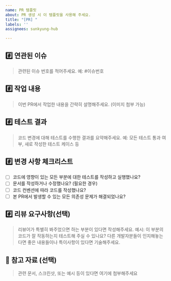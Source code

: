 ```yaml
---
name: PR 템플릿
about: PR 생성 시 이 템플릿을 사용해 주세요.
title: "[PR] "
labels: ''
assignees: sunkyung-hub

---
```


## #️⃣ 연관된 이슈
> 관련된 이슈 번호를 적어주세요. 예: #이슈번호

## #️⃣ 작업 내용
> 이번 PR에서 작업한 내용을 간략히 설명해주세요. (이미지 첨부 가능)

## #️⃣ 테스트 결과
> 코드 변경에 대해 테스트를 수행한 결과를 요약해주세요. 예: 모든 테스트 통과 여부, 새로 작성한 테스트 케이스 등

## #️⃣ 변경 사항 체크리스트
- [ ] 코드에 영향이 있는 모든 부분에 대한 테스트를 작성하고 실행했나요?
- [ ] 문서를 작성하거나 수정했나요? (필요한 경우)
- [ ] 코드 컨벤션에 따라 코드를 작성했나요?
- [ ] 본 PR에서 발생할 수 있는 모든 의존성 문제가 해결되었나요?

## #️⃣ 리뷰 요구사항(선택)
> 리뷰어가 특별히 봐주었으면 하는 부분이 있다면 작성해주세요. 
> 예시: 이 부분의 코드가 잘 작동하는지 테스트해 주실 수 있나요?
> 다른 개발자분들이 인지해놓는다면 좋은 내용들이나 특이사항이 있다면 기술해주세요. 

## 📎 참고 자료 (선택)
> 관련 문서, 스크린샷, 또는 예시 등이 있다면 여기에 첨부해주세요
